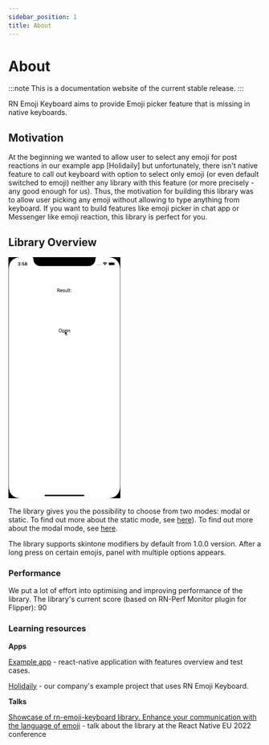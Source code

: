 ```yaml
---
sidebar_position: 1
title: About
---
```


# About

:::note
This is a documentation website of the current stable release.
:::

RN Emoji Keyboard aims to provide Emoji picker feature that is missing in native keyboards.

## Motivation

At the beginning we wanted to allow user to select any emoji for post reactions in our example app [Holidaily] but unfortunately, there isn't native feature to call out keyboard with option to select only emoji (or even default switched to emoji) neither any library with this feature (or more precisely - any good enough for us). Thus, the motivation for building this library was to allow user picking any emoji without allowing to type anything from keyboard. If you want to build features like emoji picker in chat app or Messenger like emoji reaction, this library is perfect for you.

## Library Overview

![Preview](../../assets/img/preview-small.gif)

The library gives you the possibility to choose from two modes: modal or static.
To find out more about the static mode, see [here](/docs/api/static)).
To find out more about the modal mode, see [here](/docs/api/modal).

The library supports skintone modifiers by default from 1.0.0 version. After a long press on certain emojis, panel with multiple options appears.

### Performance

We put a lot of effort into optimising and improving performance of the library.
The library's current score (based on RN-Perf Monitor plugin for Flipper): 90

### Learning resources

**Apps**

[Example app](https://github.com/TheWidlarzGroup/rn-emoji-keyboard/tree/master/example) - react-native application with features overview and test cases.

[Holidaily](https://github.com/TheWidlarzGroup/holidaily) - our company's example project that uses RN Emoji Keyboard.

**Talks**

[Showcase of rn-emoji-keyboard library. Enhance your communication with the language of emoji](https://www.react-native.eu/) - talk about the library at the React Native EU 2022 conference
